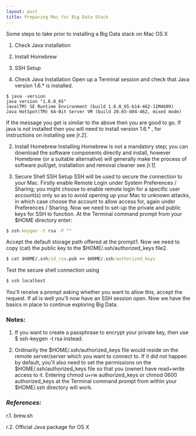 ```yaml
---
layout: post
title: Preparing Mac for Big Data Stack
---
```


Some steps to take prior to installing a Big Data stack on Mac OS X

1. Check Java installation
2. Install Homebrew
3. SSH Setup

1. Check Java Installation
 Open up a Terminal session and check that Java version 1.6.* is installed.

```shell
$ java -version
java version "1.6.0_65"
Java(TM) SE Runtime Environment (build 1.6.0_65-b14-462-11M4609)
Java HotSpot(TM) 64-Bit Server VM (build 20.65-b04-462, mixed mode)
```

If the message you get is similar to the above then you are good to go. If java is not installed then you will need to install version 1.6.* , for instructions on installing see *[r.2]*. 

2. Install Homebrew
Installing Homebrew is not a mandatory step; you can download the software components directly and install, however Homebrew (or a suitable alternative) will generally make the process of software pull/get, installation and removal cleaner see *[r.1]*. 

3. Secure Shell SSH Setup
SSH will be used to secure the connection to your Mac. Firstly enable Remote Login under System Preferences / Sharing; you might choose to enable remote login for a specific user account(s) only so as to avoid opening up your Mac to unknown attacks, in which case choose the account to allow access for, again under Preferences / Sharing. Now we need to set-up the private and public keys for SSH to function. At the Terminal command prompt from your $HOME directory enter:

```cmd
$ ssh-keygen -t rsa -P ""  
```

Accept the default storage path offered at the prompt1. Now we need to copy (cat) the public key to the $HOME/.ssh/authorized_keys file2. 

```cmd
$ cat $HOME/.ssh/id_rsa.pub >> $HOME/.ssh/authorized_keys
```

Test the secure shell connection using

```cmd
$ ssh localhost
```

You'll receive a prompt asking whether you want to allow this, accept the request. If all is well you'll now have an SSH session open.
Now we have the basics in place to continue exploring Big Data.

### Notes:

1. If you want to create a passphrase to encrypt your private key, then use $ ssh-keygen -t rsa instead.

2. Ordinarily the $HOME/.ssh/authorized_keys file would reside on the remote server/server which you want to connect to. If it did not happen by default, you'll also need to set the permissions on the $HOME/.ssh/authorized_keys file so that you (owner) have read+write access to it. Entering chmod u+rw authorized_keys or chmod 0600 authorized_keys at the Terminal command prompt from within your $HOME/.ssh directory will work.

### *References:*

r.1. brew.sh 

r.2. Official Java package for OS X
